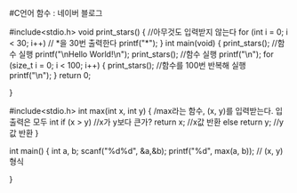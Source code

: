 #C언어 함수 : 네이버 블로그
<div class="wrap_rabbit pcol2 _param(1) _postViewArea221512239552" id="post-view221512239552">
<!-- Rabbit HTML --><div class="se-viewer se-theme-default" lang="ko-KR">
<!-- SE_DOC_HEADER_END -->
<div class="se-main-container">
<div class="se-component se-code se-l-default" id="SE-43bcdc64-6cf1-4cfe-bcea-06f7bfc4e017">
<div class="se-component-content">
<div class="se-section se-section-code se-l-default">
<div class="se-module se-module-code se-fs-fs13">
<div class="se-code-source">
<div class="__se_code_view language-javascript">#include&lt;stdio.h&gt;
void print_stars() { //아무것도 입력받지 않는다
	for (int i = 0; i &lt; 30; i++) // *을 30번 출력한다
		printf("*");
}
int main(void) {
	print_stars(); //함수 실행
	printf("\nHello World!\n");
	print_stars(); //함수 실행
	printf("\n");
	for (size_t i = 0; i &lt; 100; i++) 
	{
		print_stars(); //함수를 100번 반복해 실행
		printf("\n");
	}
	return 0;

}</div>
</div>
</div>
</div>
</div>
<script class="__se_module_data" data-module='{"type":"v2_code", "id" : "SE-43bcdc64-6cf1-4cfe-bcea-06f7bfc4e017"}' type="text/data"></script>
</div> <div class="se-component se-code se-l-default" id="SE-55552552-98e3-4fb2-8354-28e63a4b56f6">
<div class="se-component-content">
<div class="se-section se-section-code se-l-default">
<div class="se-module se-module-code se-fs-fs13">
<div class="se-code-source">
<div class="__se_code_view language-javascript">#include&lt;stdio.h&gt;
int max(int x, int y) { /max라는 함수, (x, y)를 입력받는다. 입출력은 모두 int
	if (x &gt; y) //x가 y보다 큰가?
		return x; //x값 반환
	else
		return y; //y값 반환
}

int main() {
	int a, b;
	scanf("%d%d", &amp;a,&amp;b);
	printf("%d", max(a, b)); // (x, y)형식

}</div>
</div>
</div>
</div>
</div>
<script class="__se_module_data" data-module='{"type":"v2_code", "id" : "SE-55552552-98e3-4fb2-8354-28e63a4b56f6"}' type="text/data"></script>
</div> <div class="se-component se-text se-l-default" id="SE-32394622-25ab-4d52-8c43-fba7926f422d">
<div class="se-component-content">
<div class="se-section se-section-text se-l-default">
<div class="se-module se-module-text"><!-- SE-TEXT { --><p class="se-text-paragraph se-text-paragraph-align-" id="SE-62d75689-51d5-4c51-9b62-28502da0f306" style=""><span class="se-fs- se-ff-" id="SE-95f944eb-d45e-4bde-86d4-1800a485d289" style="">​</span></p><!-- } SE-TEXT --></div>
</div>
</div>
</div> </div>
</div>
</div>